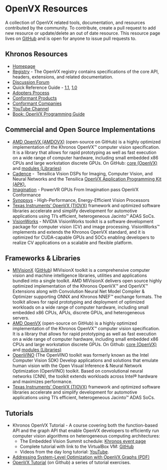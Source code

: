 # OpenVX Resources

A collection of OpenVX related tools, documentation, and resources contributed by the community. To contribute, create a pull request to add new resource or update/delete an out of date resource. This resource page lives on [GitHub](https://github.com/KhronosGroup/Khronosdotorg/blob/master/api/openvx/resources.md) and is open for anyone to issue pull requests to.

## Khronos Resources
* [Homepage](https://www.khronos.org/openvx)
* [Registry](https://www.khronos.org/registry/OpenVX/) - The OpenVX registry contains specifications of the core API, headers, extensions, and related documentation.
* [Discussion Forum](https://forums.khronos.org/forumdisplay.php/110-OpenVX)
* Quick Reference Guide - [1.1](https://www.khronos.org/files/openvx-11-reference-card.pdf), [1.0](https://www.khronos.org/files/openvx-10-reference-card.pdf)
* [Adopters Process](https://www.khronos.org/openvx/adopters/)
* [Conformant Products](https://www.khronos.org/conformance/adopters/conformant-products/openvx)
* [Conformant Companies](https://www.khronos.org/conformance/adopters/conformant-companies#openvx)
* [YouTube Channel](https://www.youtube.com/channel/UC0YbmGeNSGPd-StauM1qajg)
* [Book: OpenVX Programming Guide](https://www.amazon.com/OpenVX-Programming-Guide-Frank-Brill/dp/0128164255/khongrou-20)

## Commercial and Open Source Implementations
* [AMD OpenVX (AMDOVX)](http://gpuopen.com/compute-product/amd-openvx/) (open-source on GitHub) is a highly optimized implementation of the Khronos OpenVX™ computer vision specification. It is a library that allows for rapid prototyping as well as fast execution on a wide range of computer hardware, including small embedded x86 CPUs and large workstation discrete GPUs. On GitHub: [core (OpenVX)](https://github.com/GPUOpen-ProfessionalCompute-Libraries/amdovx-core) and [modules (Libraries)](https://github.com/GPUOpen-ProfessionalCompute-Libraries/amdovx-modules)
* [Cadence](https://ip.cadence.com/vision) -  Tensilica Vision DSPs for Imaging, Computer Vision, and Neural Networks and the Tensilica [OpenVX Application Programming Kit (APK).](https://www.cadence.com/content/cadence-www/global/en_US/home/company/newsroom/press-releases/pr/2017/cadence-tensilica-vision-p-series-dsps-are-industrys-first-imagi.html)
* [Imagination](https://globenewswire.com/news-release/2016/01/06/799884/0/en/PowerVR-GPUs-From-Imagination-Pass-OpenVX-Conformance-With-Khronos.html) - PowerVR GPUs From Imagination pass OpenVX Conformance
* [Synopsys](https://www.synopsys.com/dw/ipdir.php?ds=ev52-ev54) - High-Performance, Energy-Efficient Vision Processors
* [Texas Instruments’ OpenVX (TIOVX)](http://www.ti.com/processors/automotive-processors/tdax-adas-socs/tools-software.html) framework and optimized software libraries accelerate and simplify development for automotive applications using TI’s efficient, heterogeneous Jacinto™ ADAS SoCs.
* [VisionWorks](https://developer.nvidia.com/embedded/visionworks) - NVIDIA VisionWorks toolkit is a software development package for computer vision (CV) and image processing. VisionWorks™ implements and extends the Khronos OpenVX standard, and it is optimized for CUDA-capable GPUs and SOCs enabling developers to realize CV applications on a scalable and flexible platform.

## Frameworks & Libraries
* [MIVisionX](https://gpuopen-professionalcompute-libraries.github.io/MIVisionX/) ([GitHub]( https://github.com/GPUOpen-ProfessionalCompute-Libraries/MIVisionX)) MIVisionX toolkit is a comprehensive computer vision and machine intelligence libraries, utilities and applications bundled into a single toolkit. AMD MIVisionX delivers open source highly optimized implementation of the Khronos OpenVX™  and OpenVX™ Extensions along with Convolution Neural Net Model Compiler & Optimizer supporting ONNX and Khronos NNEF™ exchange formats. The toolkit allows for rapid prototyping and deployment of optimized workloads on a wide range of computer hardware, including small embedded x86 CPUs, APUs, discrete GPUs, and heterogeneous servers.
* [AMD OpenVX](http://gpuopen.com/compute-product/amd-openvx/) (open-source on GitHub) is a highly optimized implementation of the Khronos OpenVX™ computer vision specification. It is a library that allows for rapid prototyping as well as fast execution on a wide range of computer hardware, including small embedded x86 CPUs and large workstation discrete GPUs. On Github: [core (OpenVX)](https://github.com/GPUOpen-ProfessionalCompute-Libraries/amdovx-core) and [modules (Libraries)](https://github.com/GPUOpen-ProfessionalCompute-Libraries/amdovx-modules)
* [OpenVINO](https://software.intel.com/en-us/openvino-toolkit) (The OpenVINO toolkit was formerly known as the Intel Computer Vision SDK) Develop applications and solutions that emulate human vision with the Open Visual Inference & Neural Network Optimization (OpenVINO) toolkit. Based on convolutional neural networks (CNN), the toolkit extends workloads across Intel® hardware and maximizes performance.
* [Texas Instruments’ OpenVX (TIOVX)](http://www.ti.com/processors/automotive-processors/tdax-adas-socs/tools-software.html) framework and optimized software libraries accelerate and simplify development for automotive applications using TI’s efficient, heterogeneous Jacinto™ ADAS SoCs.

## Tutorials
* Khronos OpenVX Tutorial - A course covering both the function-based API and the graph API that enable OpenVX developers to efficiently run computer vision algorithms on heterogeneous computing architectures:
    - The Embedded Vision Summit schedule: [Khronos event page](https://www.khronos.org/news/events/2016-embedded-vision-summit)
    - Complete tutorial with link to the VirtualBox VM: [GitHub](https://github.com/rgiduthuri/openvx_tutorial)
    -  Videos from the day long tutorial: [YouTube](https://www.youtube.com/playlist?list=PLYO7XTAX41FP01wTyWfwiNW3xq9IDRAnO).
* [Addressing System-Level Optimization with OpenVX Graphs (PDF)](http://people.csail.mit.edu/kapu/papers/openvx_optimization_2014.pdf)
* [OpenVX Tutorial](https://github.com/rgiduthuri/openvx_tutorial) (on Github) a series of tutorial exercises.